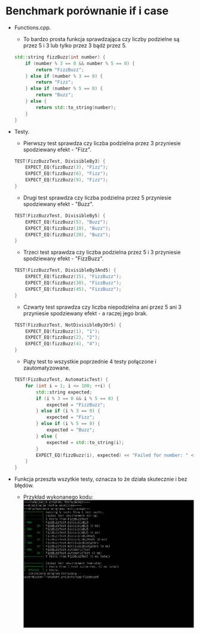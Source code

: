 # Benchmark porównanie if i case 
                
+ Functions.cpp.
    + To bardzo prosta funkcja sprawdzająca czy liczby podzielne są przez 5 i 3 lub tylko przez 3 bądź przez 5.

    ```cpp
    std::string fizzBuzz(int number) {
        if (number % 3 == 0 && number % 5 == 0) {
            return "FizzBuzz";
        } else if (number % 3 == 0) {
            return "Fizz";
        } else if (number % 5 == 0) {
            return "Buzz";
        } else {
            return std::to_string(number);
        }
    }
    ```
+ Testy.
    + Pierwszy test sprawdza czy liczba podzielna przez 3 przyniesie spodziewany efekt - "Fizz".
    
    ```cpp
    TEST(FizzBuzzTest, DivisibleBy3) {
        EXPECT_EQ(fizzBuzz(3), "Fizz");
        EXPECT_EQ(fizzBuzz(6), "Fizz");
        EXPECT_EQ(fizzBuzz(9), "Fizz");
    }
    ```

    + Drugi test sprawdza czy liczba podzielna przez 5 przyniesie spodziewany efekt - "Buzz".
    
    ```cpp
    TEST(FizzBuzzTest, DivisibleBy5) {
        EXPECT_EQ(fizzBuzz(5), "Buzz");
        EXPECT_EQ(fizzBuzz(10), "Buzz");
        EXPECT_EQ(fizzBuzz(20), "Buzz");
    }
    ```

    + Trzeci test sprawdza czy liczba podzielna przez 5 i 3 przyniesie spodziewany efekt - "FizzBuzz".

    ```cpp
    TEST(FizzBuzzTest, DivisibleBy3And5) {
        EXPECT_EQ(fizzBuzz(15), "FizzBuzz");
        EXPECT_EQ(fizzBuzz(30), "FizzBuzz");
        EXPECT_EQ(fizzBuzz(45), "FizzBuzz");
    }
    ```

    + Czwarty test sprawdza czy liczba niepodzielna ani przez 5 ani 3 przyniesie spodziewany efekt - a raczej jego brak.

    ```cpp
    TEST(FizzBuzzTest, NotDivisibleBy3Or5) {
        EXPECT_EQ(fizzBuzz(1), "1");
        EXPECT_EQ(fizzBuzz(2), "2");
        EXPECT_EQ(fizzBuzz(4), "4");
    }
    ```


    + Piąty test to wszystkie poprzednie 4 testy połączone i zautomatyzowane.

    ```cpp
    TEST(FizzBuzzTest, AutomaticTest) {
        for (int i = 1; i <= 100; ++i) {
            std::string expected;
            if (i % 3 == 0 && i % 5 == 0) {
                expected = "FizzBuzz";
            } else if (i % 3 == 0) {
                expected = "Fizz";
            } else if (i % 5 == 0) {
                expected = "Buzz";
            } else {
                expected = std::to_string(i);
            }
            EXPECT_EQ(fizzBuzz(i), expected) << "Failed for number: " << i;
        }
    }
    ```

+ Funkcja przeszła wszytkie testy, oznacza to że działa skutecznie i bez błędów.
    + Przykład wykonanego kodu:
    ![Tekst](fizzbuzz.png)
